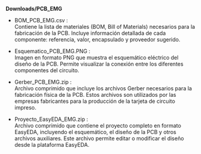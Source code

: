 **Downloads/PCB_EMG**
- BOM_PCB_EMG.csv :  
Contiene la lista de materiales (BOM, Bill of Materials) necesarios para la fabricación de la PCB. Incluye información detallada de cada componente: referencia, valor, encapsulado y proveedor sugerido.

- Esquematico_PCB_EMG.PNG :  
Imagen en formato PNG que muestra el esquemático eléctrico del diseño de la PCB. Permite visualizar la conexión entre los diferentes componentes del circuito.

- Gerber_PCB_EMG.zip :  
Archivo comprimido que incluye los archivos Gerber necesarios para la fabricación física de la PCB. Estos archivos son utilizados por las empresas fabricantes para la producción de la tarjeta de circuito impreso.

- Proyecto_EasyEDA_EMG.zip :  
Archivo comprimido que contiene el proyecto completo en formato EasyEDA, incluyendo el esquemático, el diseño de la PCB y otros archivos auxiliares. Este archivo permite editar o modificar el diseño desde la plataforma EasyEDA.
